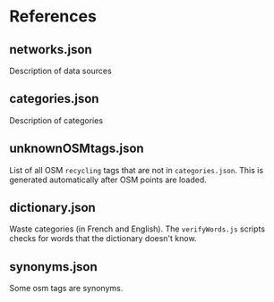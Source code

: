 # References

## networks.json

Description of data sources

## categories.json

Description of categories

## unknownOSMtags.json

List of all OSM `recycling` tags that are not in `categories.json`.
This is generated automatically after OSM points are loaded.

## dictionary.json

Waste categories (in French and English).
The `verifyWords.js` scripts checks for words that the dictionary doesn't know.

## synonyms.json

Some osm tags are synonyms.

